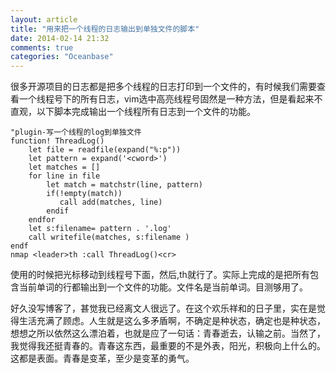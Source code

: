 ```yaml
---
layout: article
title: "用来把一个线程的日志输出到单独文件的脚本"
date: 2014-02-14 21:32
comments: true
categories: "Oceanbase"
---
```


  很多开源项目的日志都是把多个线程的日志打印到一个文件的，有时候我们需要查看一个线程号下的所有日志，vim选中高亮线程号固然是一种方法，但是看起来不直观，以下脚本完成输出一个线程所有日志到一个文件的功能。

	"plugin-写一个线程的log到单独文件
	function! ThreadLog()
	    let file = readfile(expand("%:p"))
	    let pattern = expand('<cword>')
	    let matches = []
	    for line in file
	        let match = matchstr(line, pattern)
	        if(!empty(match))
	           call add(matches, line)
	        endif
	    endfor
	    let s:filename= pattern . '.log'
	    call writefile(matches, s:filename )
	endf
	nmap <leader>th :call ThreadLog()<cr>
	

  使用的时候把光标移动到线程号下面，然后,th就行了。实际上完成的是把所有包含当前单词的行都输出到一个文件的功能。文件名是当前单词。目测够用了。

  好久没写博客了，甚觉我已经离文人很远了。在这个欢乐祥和的日子里，实在是觉得生活充满了顾虑。人生就是这么多矛盾啊，不确定是种状态，确定也是种状态，想想之所以依然这么漂泊着，也就是应了一句话：青春逝去，认输之前。当然了，我觉得我还挺青春的。青春这东西，最重要的不是外表，阳光，积极向上什么的。这都是表面。青春是变革，至少是变革的勇气。